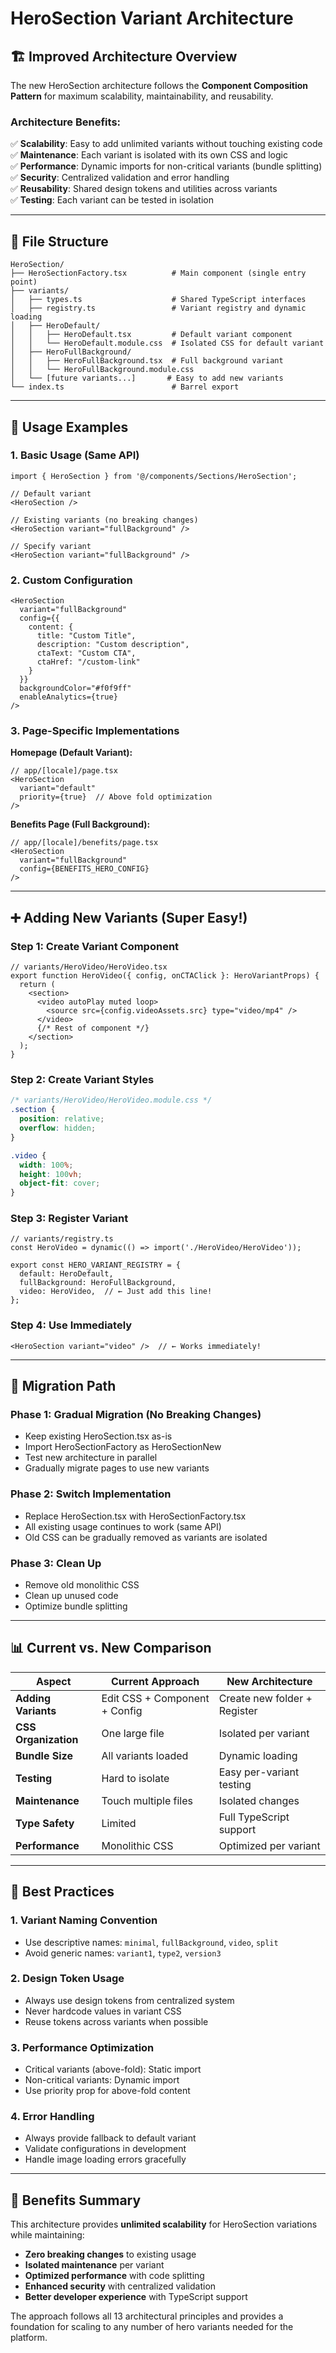 # HeroSection Variant Architecture

## 🏗️ **Improved Architecture Overview**

The new HeroSection architecture follows the **Component Composition Pattern** for maximum scalability, maintainability, and reusability.

### **Architecture Benefits:**

✅ **Scalability**: Easy to add unlimited variants without touching existing code  
✅ **Maintenance**: Each variant is isolated with its own CSS and logic  
✅ **Performance**: Dynamic imports for non-critical variants (bundle splitting)  
✅ **Security**: Centralized validation and error handling  
✅ **Reusability**: Shared design tokens and utilities across variants  
✅ **Testing**: Each variant can be tested in isolation  

---

## 📁 **File Structure**

```
HeroSection/
├── HeroSectionFactory.tsx          # Main component (single entry point)
├── variants/
│   ├── types.ts                    # Shared TypeScript interfaces
│   ├── registry.ts                 # Variant registry and dynamic loading
│   ├── HeroDefault/
│   │   ├── HeroDefault.tsx         # Default variant component
│   │   └── HeroDefault.module.css  # Isolated CSS for default variant
│   ├── HeroFullBackground/
│   │   ├── HeroFullBackground.tsx  # Full background variant
│   │   └── HeroFullBackground.module.css
│   └── [future variants...]       # Easy to add new variants
└── index.ts                        # Barrel export
```

---

## 🚀 **Usage Examples**

### **1. Basic Usage (Same API)**
```tsx
import { HeroSection } from '@/components/Sections/HeroSection';

// Default variant
<HeroSection />

// Existing variants (no breaking changes)
<HeroSection variant="fullBackground" />

// Specify variant
<HeroSection variant="fullBackground" />
```

### **2. Custom Configuration**
```tsx
<HeroSection 
  variant="fullBackground"
  config={{
    content: {
      title: "Custom Title",
      description: "Custom description",
      ctaText: "Custom CTA",
      ctaHref: "/custom-link"
    }
  }}
  backgroundColor="#f0f9ff"
  enableAnalytics={true}
/>
```

### **3. Page-Specific Implementations**

**Homepage (Default Variant):**
```tsx
// app/[locale]/page.tsx
<HeroSection 
  variant="default"
  priority={true}  // Above fold optimization
/>
```

**Benefits Page (Full Background):**
```tsx
// app/[locale]/benefits/page.tsx
<HeroSection 
  variant="fullBackground"
  config={BENEFITS_HERO_CONFIG}
/>
```


---

## ➕ **Adding New Variants (Super Easy!)**

### **Step 1: Create Variant Component**
```tsx
// variants/HeroVideo/HeroVideo.tsx
export function HeroVideo({ config, onCTAClick }: HeroVariantProps) {
  return (
    <section>
      <video autoPlay muted loop>
        <source src={config.videoAssets.src} type="video/mp4" />
      </video>
      {/* Rest of component */}
    </section>
  );
}
```

### **Step 2: Create Variant Styles**
```css
/* variants/HeroVideo/HeroVideo.module.css */
.section {
  position: relative;
  overflow: hidden;
}

.video {
  width: 100%;
  height: 100vh;
  object-fit: cover;
}
```

### **Step 3: Register Variant**
```tsx
// variants/registry.ts
const HeroVideo = dynamic(() => import('./HeroVideo/HeroVideo'));

export const HERO_VARIANT_REGISTRY = {
  default: HeroDefault,
  fullBackground: HeroFullBackground,
  video: HeroVideo,  // ← Just add this line!
};
```

### **Step 4: Use Immediately**
```tsx
<HeroSection variant="video" />  // ← Works immediately!
```

---

## 🔄 **Migration Path**

### **Phase 1: Gradual Migration (No Breaking Changes)**
- Keep existing HeroSection.tsx as-is
- Import HeroSectionFactory as HeroSectionNew
- Test new architecture in parallel
- Gradually migrate pages to use new variants

### **Phase 2: Switch Implementation**
- Replace HeroSection.tsx with HeroSectionFactory.tsx
- All existing usage continues to work (same API)
- Old CSS can be gradually removed as variants are isolated

### **Phase 3: Clean Up**
- Remove old monolithic CSS
- Clean up unused code
- Optimize bundle splitting

---

## 📊 **Current vs. New Comparison**

| Aspect | Current Approach | New Architecture |
|--------|------------------|------------------|
| **Adding Variants** | Edit CSS + Component + Config | Create new folder + Register |
| **CSS Organization** | One large file | Isolated per variant |
| **Bundle Size** | All variants loaded | Dynamic loading |
| **Testing** | Hard to isolate | Easy per-variant testing |
| **Maintenance** | Touch multiple files | Isolated changes |
| **Type Safety** | Limited | Full TypeScript support |
| **Performance** | Monolithic CSS | Optimized per variant |

---

## 🎯 **Best Practices**

### **1. Variant Naming Convention**
- Use descriptive names: `minimal`, `fullBackground`, `video`, `split`
- Avoid generic names: `variant1`, `type2`, `version3`

### **2. Design Token Usage**
- Always use design tokens from centralized system
- Never hardcode values in variant CSS
- Reuse tokens across variants when possible

### **3. Performance Optimization**
- Critical variants (above-fold): Static import
- Non-critical variants: Dynamic import
- Use priority prop for above-fold content

### **4. Error Handling**
- Always provide fallback to default variant
- Validate configurations in development
- Handle image loading errors gracefully

---

## 🚀 **Benefits Summary**

This architecture provides **unlimited scalability** for HeroSection variations while maintaining:

- **Zero breaking changes** to existing usage
- **Isolated maintenance** per variant
- **Optimized performance** with code splitting
- **Enhanced security** with centralized validation
- **Better developer experience** with TypeScript support

The approach follows all 13 architectural principles and provides a foundation for scaling to any number of hero variants needed for the platform.
